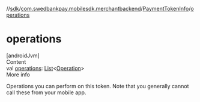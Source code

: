 //[sdk](../../../index.md)/[com.swedbankpay.mobilesdk.merchantbackend](../index.md)/[PaymentTokenInfo](index.md)/[operations](operations.md)



# operations  
[androidJvm]  
Content  
val [operations](operations.md): [List](https://kotlinlang.org/api/latest/jvm/stdlib/kotlin.collections/-list/index.html)<[Operation](../-operation/index.md)>  
More info  


Operations you can perform on this token. Note that you generally cannot call these from your mobile app.

  



